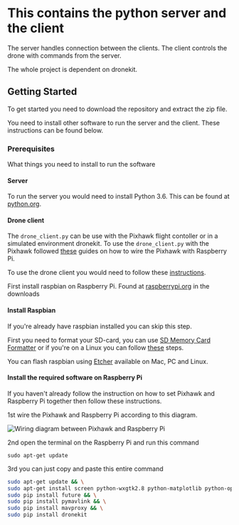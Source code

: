# This contains the python server and the client

The server handles connection between the clients.
The client controls the drone with commands from the server.

The whole project is dependent on dronekit.

## Getting Started

To get started you need to download the repository and extract the zip file.

You need to install other software to run the server and the client. These instructions can be found below.

### Prerequisites

What things you need to install to run the software

#### Server
To run the server you would need to install Python 3.6. This can be found at [python.org](https://www.python.org/).

#### Drone client
The `drone_client.py` can be use with the Pixhawk flight contoller or in a simulated environment dronekit. 
To use the `drone_client.py` with the Pixhawk followed [these](http://ardupilot.org/dev/docs/raspberry-pi-via-mavlink.html) guides on how to wire the Pixhawk with Raspberry Pi.

To use the drone client you would need to follow these [instructions](https://github.com/KTheXIII/app-controlled-drone/tree/master/server_client#install-raspbian).

First install raspbian on Raspberry Pi. Found at [raspberrypi.org](https://www.raspberrypi.org/) in the downloads

#### Install Raspbian
If you're already have raspbian installed you can skip this step.

First you need to format your SD-card, you can use [SD Memory Card Formatter](https://www.sdcard.org/downloads/formatter_4/) or if you're on a Linux  you can follow [these](https://www.pcworld.com/article/3176712/linux/how-to-format-an-sd-card-in-linux.html) steps.  

You can flash raspbian using [Etcher](https://etcher.io/) available on Mac, PC and Linux.

#### Install the required software on Raspberry Pi
If you haven't already follow the instruction on how to set Pixhawk and Raspberry Pi together then follow these instructions.

1st wire the Pixhawk and Raspberry Pi according to this diagram.

![Wiring diagram between Pixhawk and Raspberry Pi](http://ardupilot.org/dev/_images/RaspberryPi_Pixhawk_wiring1.jpg)

2nd open the terminal on the Raspberry Pi and run this command

```
sudo apt-get update
```

3rd you can just copy and paste this entire command

```bash
sudo apt-get update && \
sudo apt-get install screen python-wxgtk2.8 python-matplotlib python-opencv python-pip python-numpy python-dev libxml2-dev libxslt-dev && \
sudo pip install future && \
sudo pip install pymavlink && \
sudo pip install mavproxy && \
sudo pip install dronekit
```
